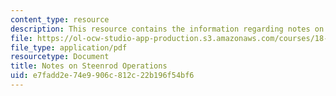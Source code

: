 ```yaml
---
content_type: resource
description: This resource contains the information regarding notes on steenrod operations.
file: https://ol-ocw-studio-app-production.s3.amazonaws.com/courses/18-915-graduate-topology-seminar-kan-seminar-fall-2014/e7fadd2e74e9906c812c22b196f54bf6_MIT18_915F14_Steenrod.pdf
file_type: application/pdf
resourcetype: Document
title: Notes on Steenrod Operations
uid: e7fadd2e-74e9-906c-812c-22b196f54bf6
---
```

